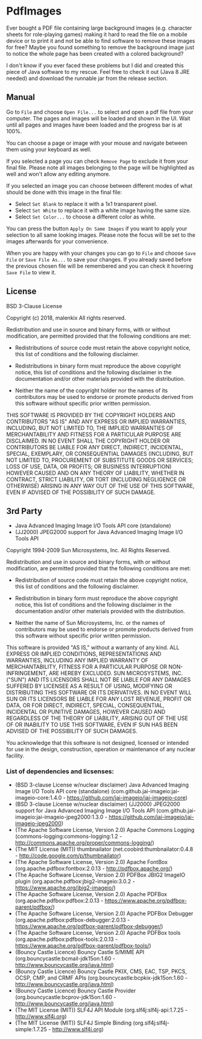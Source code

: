 # PdfImages

Ever bought a PDF file containing large background images (e.g. character sheets for role-playing games) making it hard to read the file on a mobile device or to print it and not be able to find software to remove these images for free?
Maybe you found something to remove the background image just to notice the whole page has been created with a colored background?

I don't know if you ever faced these problems but I did and created this piece of Java software to my rescue.
Feel free to check it out (Java 8 JRE needed) and download the runnable jar from the release section.

## Manual

Go to `File` and choose `Open File...` to select and open a pdf file from your computer.
The pages and images will be loaded and shown in the UI. Wait until all pages and images have been loaded and the progress bar is at 100%.

You can choose a page or image with your mouse and navigate between them using your keyboard as well.

If you selected a page you can check `Remove Page` to exclude it from your final file. Please note all images belonging to the page will be highlighted as well and won't allow any editing anymore.

If you selected an image you can choose between different modes of what should be done with this image in the final file:
* Select `Set Blank` to replace it with a 1x1 transparent pixel.
* Select `Set White` to replace it with a white image having the same size.
* Select `Set Color...` to choose a different color as white.

You can press the button `Apply On Same Images` if you want to apply your selection to all same looking images.
Please note the focus will be set to the images afterwards for your convenience.

When you are happy with your changes you can go to `File` and choose `Save File` or `Save File As...` to save your changes.
If you already saved before the previous chosen file will be remembered and you can check it hovering `Save File` to view it.

## License

BSD 3-Clause License

Copyright (c) 2018, malenkix
All rights reserved.

Redistribution and use in source and binary forms, with or without
modification, are permitted provided that the following conditions are met:

* Redistributions of source code must retain the above copyright notice, this
  list of conditions and the following disclaimer.

* Redistributions in binary form must reproduce the above copyright notice,
  this list of conditions and the following disclaimer in the documentation
  and/or other materials provided with the distribution.

* Neither the name of the copyright holder nor the names of its
  contributors may be used to endorse or promote products derived from
  this software without specific prior written permission.

THIS SOFTWARE IS PROVIDED BY THE COPYRIGHT HOLDERS AND CONTRIBUTORS "AS IS"
AND ANY EXPRESS OR IMPLIED WARRANTIES, INCLUDING, BUT NOT LIMITED TO, THE
IMPLIED WARRANTIES OF MERCHANTABILITY AND FITNESS FOR A PARTICULAR PURPOSE ARE
DISCLAIMED. IN NO EVENT SHALL THE COPYRIGHT HOLDER OR CONTRIBUTORS BE LIABLE
FOR ANY DIRECT, INDIRECT, INCIDENTAL, SPECIAL, EXEMPLARY, OR CONSEQUENTIAL
DAMAGES (INCLUDING, BUT NOT LIMITED TO, PROCUREMENT OF SUBSTITUTE GOODS OR
SERVICES; LOSS OF USE, DATA, OR PROFITS; OR BUSINESS INTERRUPTION) HOWEVER
CAUSED AND ON ANY THEORY OF LIABILITY, WHETHER IN CONTRACT, STRICT LIABILITY,
OR TORT (INCLUDING NEGLIGENCE OR OTHERWISE) ARISING IN ANY WAY OUT OF THE USE
OF THIS SOFTWARE, EVEN IF ADVISED OF THE POSSIBILITY OF SUCH DAMAGE.

## 3rd Party

* Java Advanced Imaging Image I/O Tools API core (standalone)
* (JJ2000) JPEG2000 support for Java Advanced Imaging Image I/O Tools API

Copyright 1994-2009 Sun Microsystems, Inc. All Rights Reserved.

Redistribution and use in source and binary forms, with or without 
modification, are permitted provided that the following conditions are met:

* Redistribution of source code must retain the above copyright notice, this 
  list of conditions and the following disclaimer.

* Redistribution in binary form must reproduce the above copyright notice, 
  this list of conditions and the following disclaimer in the documentation 
  and/or other materials provided with the distribution.

* Neither the name of Sun Microsystems, Inc. or the names of contributors 
  may be used to endorse or promote products derived from this software 
  without specific prior written permission.

This software is provided "AS IS," without a warranty of any kind. 
ALL EXPRESS OR IMPLIED CONDITIONS, REPRESENTATIONS AND WARRANTIES, INCLUDING ANY IMPLIED WARRANTY OF MERCHANTABILITY, 
FITNESS FOR A PARTICULAR PURPOSE OR NON-INFRINGEMENT, ARE HEREBY EXCLUDED. SUN MICROSYSTEMS, INC. ("SUN") AND ITS LICENSORS 
SHALL NOT BE LIABLE FOR ANY DAMAGES SUFFERED BY LICENSEE AS A RESULT OF USING, MODIFYING OR DISTRIBUTING THIS SOFTWARE OR 
ITS DERIVATIVES. IN NO EVENT WILL SUN OR ITS LICENSORS BE LIABLE FOR ANY LOST REVENUE, PROFIT OR DATA, OR FOR DIRECT, 
INDIRECT, SPECIAL, CONSEQUENTIAL, INCIDENTAL OR PUNITIVE DAMAGES, HOWEVER CAUSED AND REGARDLESS OF THE THEORY OF LIABILITY, 
ARISING OUT OF THE USE OF OR INABILITY TO USE THIS SOFTWARE, EVEN IF SUN HAS BEEN ADVISED OF THE POSSIBILITY OF SUCH DAMAGES.

You acknowledge that this software is not designed, licensed or intended for use in the design, construction, operation or maintenance of any nuclear facility.

### List of dependencies and licsenses:

* (BSD 3-clause License w/nuclear disclaimer) Java Advanced Imaging Image I/O Tools API core (standalone) (com.github.jai-imageio:jai-imageio-core:1.4.0 - https://github.com/jai-imageio/jai-imageio-core)
* (BSD 3-clause License w/nuclear disclaimer) (JJ2000) JPEG2000 support for Java Advanced Imaging Image I/O Tools API (com.github.jai-imageio:jai-imageio-jpeg2000:1.3.0 - https://github.com/jai-imageio/jai-imageio-jpeg2000)
* (The Apache Software License, Version 2.0) Apache Commons Logging (commons-logging:commons-logging:1.2 - http://commons.apache.org/proper/commons-logging/)
* (The MIT License (MIT)) thumbnailator (net.coobird:thumbnailator:0.4.8 - http://code.google.com/p/thumbnailator)
* (The Apache Software License, Version 2.0) Apache FontBox (org.apache.pdfbox:fontbox:2.0.13 - http://pdfbox.apache.org/)
* (The Apache Software License, Version 2.0) PDFBox JBIG2 ImageIO plugin (org.apache.pdfbox:jbig2-imageio:3.0.2 - https://www.apache.org/jbig2-imageio/)
* (The Apache Software License, Version 2.0) Apache PDFBox (org.apache.pdfbox:pdfbox:2.0.13 - https://www.apache.org/pdfbox-parent/pdfbox/)
* (The Apache Software License, Version 2.0) Apache PDFBox Debugger (org.apache.pdfbox:pdfbox-debugger:2.0.13 - https://www.apache.org/pdfbox-parent/pdfbox-debugger/)
* (The Apache Software License, Version 2.0) Apache PDFBox tools (org.apache.pdfbox:pdfbox-tools:2.0.13 - https://www.apache.org/pdfbox-parent/pdfbox-tools/)
* (Bouncy Castle Licence) Bouncy Castle S/MIME API (org.bouncycastle:bcmail-jdk15on:1.60 - http://www.bouncycastle.org/java.html)
* (Bouncy Castle Licence) Bouncy Castle PKIX, CMS, EAC, TSP, PKCS, OCSP, CMP, and CRMF APIs (org.bouncycastle:bcpkix-jdk15on:1.60 - http://www.bouncycastle.org/java.html)
* (Bouncy Castle Licence) Bouncy Castle Provider (org.bouncycastle:bcprov-jdk15on:1.60 - http://www.bouncycastle.org/java.html)
* (The MIT License (MIT)) SLF4J API Module (org.slf4j:slf4j-api:1.7.25 - http://www.slf4j.org)
* (The MIT License (MIT)) SLF4J Simple Binding (org.slf4j:slf4j-simple:1.7.25 - http://www.slf4j.org)
